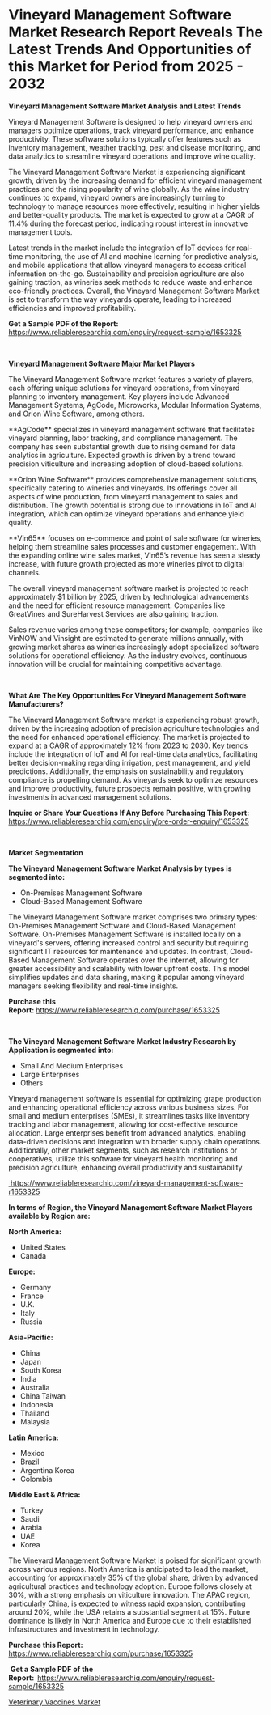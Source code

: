 <p><h1>Vineyard Management Software Market Research Report Reveals The Latest Trends And Opportunities of this Market for Period from 2025 - 2032</h1></p><p><strong>Vineyard Management Software Market Analysis and Latest Trends</strong></p>
<p><p>Vineyard Management Software is designed to help vineyard owners and managers optimize operations, track vineyard performance, and enhance productivity. These software solutions typically offer features such as inventory management, weather tracking, pest and disease monitoring, and data analytics to streamline vineyard operations and improve wine quality.</p><p>The Vineyard Management Software Market is experiencing significant growth, driven by the increasing demand for efficient vineyard management practices and the rising popularity of wine globally. As the wine industry continues to expand, vineyard owners are increasingly turning to technology to manage resources more effectively, resulting in higher yields and better-quality products. The market is expected to grow at a CAGR of 11.4% during the forecast period, indicating robust interest in innovative management tools.</p><p>Latest trends in the market include the integration of IoT devices for real-time monitoring, the use of AI and machine learning for predictive analysis, and mobile applications that allow vineyard managers to access critical information on-the-go. Sustainability and precision agriculture are also gaining traction, as wineries seek methods to reduce waste and enhance eco-friendly practices. Overall, the Vineyard Management Software Market is set to transform the way vineyards operate, leading to increased efficiencies and improved profitability.</p></p>
<p><strong>Get a Sample PDF of the Report:&nbsp;</strong> <a href="https://www.reliableresearchiq.com/enquiry/request-sample/1653325?utm_campaign=2321&utm_medium=2&utm_source=Github&utm_content=ia&utm_term=05032025&utm_id=vineyard-management-software">https://www.reliableresearchiq.com/enquiry/request-sample/1653325</a></p>
<p>&nbsp;</p>
<p><strong>Vineyard Management Software Major Market Players</strong></p>
<p><p>The Vineyard Management Software market features a variety of players, each offering unique solutions for vineyard operations, from vineyard planning to inventory management. Key players include Advanced Management Systems, AgCode, Microworks, Modular Information Systems, and Orion Wine Software, among others.</p><p>**AgCode** specializes in vineyard management software that facilitates vineyard planning, labor tracking, and compliance management. The company has seen substantial growth due to rising demand for data analytics in agriculture. Expected growth is driven by a trend toward precision viticulture and increasing adoption of cloud-based solutions. </p><p>**Orion Wine Software** provides comprehensive management solutions, specifically catering to wineries and vineyards. Its offerings cover all aspects of wine production, from vineyard management to sales and distribution. The growth potential is strong due to innovations in IoT and AI integration, which can optimize vineyard operations and enhance yield quality.</p><p>**Vin65** focuses on e-commerce and point of sale software for wineries, helping them streamline sales processes and customer engagement. With the expanding online wine sales market, Vin65’s revenue has seen a steady increase, with future growth projected as more wineries pivot to digital channels.</p><p>The overall vineyard management software market is projected to reach approximately $1 billion by 2025, driven by technological advancements and the need for efficient resource management. Companies like GreatVines and SureHarvest Services are also gaining traction.</p><p>Sales revenue varies among these competitors; for example, companies like VinNOW and Vinsight are estimated to generate millions annually, with growing market shares as wineries increasingly adopt specialized software solutions for operational efficiency. As the industry evolves, continuous innovation will be crucial for maintaining competitive advantage.</p></p>
<p>&nbsp;</p>
<p><strong>What Are The Key Opportunities For Vineyard Management Software Manufacturers?</strong></p>
<p><p>The Vineyard Management Software market is experiencing robust growth, driven by the increasing adoption of precision agriculture technologies and the need for enhanced operational efficiency. The market is projected to expand at a CAGR of approximately 12% from 2023 to 2030. Key trends include the integration of IoT and AI for real-time data analytics, facilitating better decision-making regarding irrigation, pest management, and yield predictions. Additionally, the emphasis on sustainability and regulatory compliance is propelling demand. As vineyards seek to optimize resources and improve productivity, future prospects remain positive, with growing investments in advanced management solutions.</p></p>
<p><strong>Inquire or Share Your Questions If Any Before Purchasing This Report:</strong> <a href="https://www.reliableresearchiq.com/enquiry/pre-order-enquiry/1653325?utm_campaign=2321&utm_medium=2&utm_source=Github&utm_content=ia&utm_term=05032025&utm_id=vineyard-management-software">https://www.reliableresearchiq.com/enquiry/pre-order-enquiry/1653325</a></p>
<p>&nbsp;</p>
<p><strong>Market Segmentation</strong></p>
<p><strong>The Vineyard Management Software Market Analysis by types is segmented into:</strong></p>
<p><ul><li>On-Premises Management Software</li><li>Cloud-Based Management Software</li></ul></p>
<p><p>The Vineyard Management Software market comprises two primary types: On-Premises Management Software and Cloud-Based Management Software. On-Premises Management Software is installed locally on a vineyard's servers, offering increased control and security but requiring significant IT resources for maintenance and updates. In contrast, Cloud-Based Management Software operates over the internet, allowing for greater accessibility and scalability with lower upfront costs. This model simplifies updates and data sharing, making it popular among vineyard managers seeking flexibility and real-time insights.</p></p>
<p><strong>Purchase this Report:&nbsp;</strong><a href="https://www.reliableresearchiq.com/purchase/1653325?utm_campaign=2321&utm_medium=2&utm_source=Github&utm_content=ia&utm_term=05032025&utm_id=vineyard-management-software">https://www.reliableresearchiq.com/purchase/1653325</a></p>
<p>&nbsp;</p>
<p><strong>The Vineyard Management Software Market Industry Research by Application is segmented into:</strong></p>
<p><ul><li>Small And Medium Enterprises</li><li>Large Enterprises</li><li>Others</li></ul></p>
<p><p>Vineyard management software is essential for optimizing grape production and enhancing operational efficiency across various business sizes. For small and medium enterprises (SMEs), it streamlines tasks like inventory tracking and labor management, allowing for cost-effective resource allocation. Large enterprises benefit from advanced analytics, enabling data-driven decisions and integration with broader supply chain operations. Additionally, other market segments, such as research institutions or cooperatives, utilize this software for vineyard health monitoring and precision agriculture, enhancing overall productivity and sustainability.</p></p>
<p><a href="https://www.reliableresearchiq.com/vineyard-management-software-r1653325?utm_campaign=2321&utm_medium=2&utm_source=Github&utm_content=ia&utm_term=05032025&utm_id=vineyard-management-software">&nbsp;https://www.reliableresearchiq.com/vineyard-management-software-r1653325</a></p>
<p><strong>In terms of Region, the Vineyard Management Software Market Players available by Region are:</strong></p>
<p>
    <p> <strong> North America: </strong>
        <ul>
            <li>United States</li>
            <li>Canada</li>
        </ul>
        </p> 
    <p> <strong> Europe: </strong>
        <ul>
            <li>Germany</li>
            <li>France</li>
            <li>U.K.</li>
            <li>Italy</li>
            <li>Russia</li>
        </ul>
        </p> 
    <p> <strong> Asia-Pacific: </strong>
        <ul>
            <li>China</li>
            <li>Japan</li>
            <li>South Korea</li>
            <li>India</li>
            <li>Australia</li>
            <li>China Taiwan</li>
            <li>Indonesia</li>
            <li>Thailand</li>
            <li>Malaysia</li>
        </ul>
        </p> 
    <p> <strong> Latin America: </strong>
        <ul>
            <li>Mexico</li>
            <li>Brazil</li>
            <li>Argentina Korea</li>
            <li>Colombia</li>
        </ul>
        </p> 
    <p> <strong> Middle East & Africa: </strong>
        <ul>
            <li>Turkey</li>
            <li>Saudi</li>
            <li>Arabia</li>
            <li>UAE</li>
            <li>Korea</li>
        </ul>
    </p>
    </p>
<p><p>The Vineyard Management Software Market is poised for significant growth across various regions. North America is anticipated to lead the market, accounting for approximately 35% of the global share, driven by advanced agricultural practices and technology adoption. Europe follows closely at 30%, with a strong emphasis on viticulture innovation. The APAC region, particularly China, is expected to witness rapid expansion, contributing around 20%, while the USA retains a substantial segment at 15%. Future dominance is likely in North America and Europe due to their established infrastructures and investment in technology.</p></p>
<p><strong>Purchase this Report: </strong><a href="https://www.reliableresearchiq.com/purchase/1653325?utm_campaign=2321&utm_medium=2&utm_source=Github&utm_content=ia&utm_term=05032025&utm_id=vineyard-management-software">https://www.reliableresearchiq.com/purchase/1653325</a></p>
<p>&nbsp;<strong>Get a Sample PDF of the Report:&nbsp;&nbsp;</strong><a href="https://www.reliableresearchiq.com/enquiry/request-sample/1653325?utm_campaign=2321&utm_medium=2&utm_source=Github&utm_content=ia&utm_term=05032025&utm_id=vineyard-management-software">https://www.reliableresearchiq.com/enquiry/request-sample/1653325</a></p>
<p><strong></strong></p>
<p><p><a href="https://github.com/DianaWilson796/Market-Research-Report-List-1/blob/main/veterinary-vaccines-market.md?utm_campaign=2321&utm_medium=2&utm_source=Github&utm_content=ia&utm_term=05032025&utm_id=vineyard-management-software">Veterinary Vaccines Market</a></p></p>